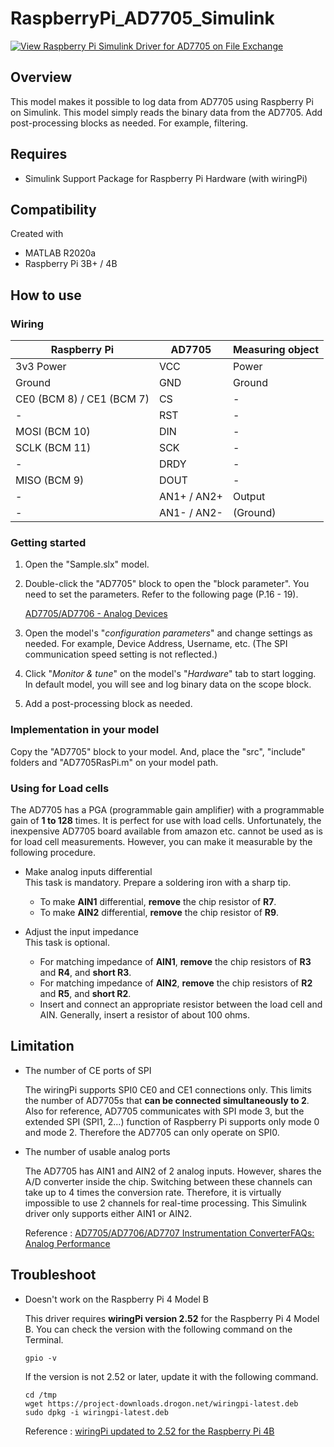 # RaspberryPi_AD7705_Simulink

[![View Raspberry Pi Simulink Driver for AD7705 on File Exchange](https://www.mathworks.com/matlabcentral/images/matlab-file-exchange.svg)](https://jp.mathworks.com/matlabcentral/fileexchange/78420-raspberry-pi-simulink-driver-for-ad7705)

## Overview
This model makes it possible to log data from AD7705 using Raspberry Pi on Simulink. This model simply reads the binary data from the AD7705. Add post-processing blocks as needed. For example, filtering.

## Requires
* Simulink Support Package for Raspberry Pi Hardware (with wiringPi)

## Compatibility
Created with
* MATLAB R2020a
* Raspberry Pi 3B+ / 4B

## How to use
### Wiring

| Raspberry Pi | AD7705 | Measuring object |
----|----|----
| 3v3 Power | VCC | Power |
| Ground | GND | Ground |
| CE0 (BCM 8) / CE1 (BCM 7) | CS | - |
| - | RST | - |
| MOSI (BCM 10) | DIN | - |
| SCLK (BCM 11) | SCK | - |
| - | DRDY | - |
| MISO (BCM 9) | DOUT | - |
| - | AN1+ / AN2+ | Output |
| - | AN1- / AN2- | (Ground) |

### Getting started
1. Open the "Sample.slx" model.

2. Double-click the "AD7705" block to open the "block parameter". You need to set the parameters. Refer to the following page (P.16 - 19).

   [AD7705/AD7706 - Analog Devices](https://www.analog.com/media/en/technical-documentation/data-sheets/AD7705_7706.pdf)

3. Open the model's "*configuration parameters*" and change settings as needed. For example, Device Address, Username, etc. (The SPI communication speed setting is not reflected.)

4. Click "*Monitor & tune*" on the model's "*Hardware*" tab to start logging. In default model, you will see and log binary data on the scope block.

5. Add a post-processing block as needed.

### Implementation in your model
Copy the "AD7705" block to your model. And, place the "src", "include" folders and "AD7705RasPi.m" on your model path.

### Using for Load cells
The AD7705 has a PGA (programmable gain amplifier) ​​with a programmable gain of **1 to 128** times. It is perfect for use with load cells. Unfortunately, the inexpensive AD7705 board available from amazon etc. cannot be used as is for load cell measurements. However, you can make it measurable by the following procedure.

* Make analog inputs differential\
  This task is mandatory. Prepare a soldering iron with a sharp tip.

  * To make **AIN1** differential, **remove** the chip resistor of **R7**.
  * To make **AIN2** differential, **remove** the chip resistor of **R9**.


* Adjust the input impedance\
  This task is optional.

  * For matching impedance of **AIN1**, **remove** the chip resistors of **R3** and **R4**, and **short R3**.
  * For matching impedance of **AIN2**, **remove** the chip resistors of **R2** and **R5**, and **short R2**.
  * Insert and connect an appropriate resistor between the load cell and AIN. Generally, insert a resistor of about 100 ohms.

## Limitation
* The number of CE ports of SPI

  The wiringPi supports SPI0 CE0 and CE1 connections only. This limits the number of AD7705s that **can be connected simultaneously to 2**.\
  Also for reference, AD7705 communicates with SPI mode 3, but the extended SPI (SPI1, 2...) function of Raspberry Pi supports only mode 0 and mode 2. Therefore the AD7705 can only operate on SPI0.

* The number of usable analog ports

  The AD7705 has AIN1 and AIN2 of 2 analog inputs. However, shares the A/D converter inside the chip. Switching between these channels can take up to 4 times the conversion rate. Therefore, it is virtually impossible to use 2 channels for real-time processing. This Simulink driver only supports either AIN1 or AIN2.

  Reference : [AD7705/AD7706/AD7707 Instrumentation ConverterFAQs: Analog Performance](https://www.analog.com/media/cn/technical-documentation/frequently-asked-questions/AD7705_6_7_ANALOG_PERFORMANCE.pdf)

## Troubleshoot
* Doesn't work on the Raspberry Pi 4 Model B

  This driver  requires **wiringPi version 2.52** for the Raspberry Pi 4 Model B. You can check the version with the following command on the Terminal.
  ```
  gpio -v
  ```
  If the version is not 2.52 or later, update it with the following command.
  ```
  cd /tmp
  wget https://project-downloads.drogon.net/wiringpi-latest.deb
  sudo dpkg -i wiringpi-latest.deb
  ```

  Reference : [wiringPi updated to 2.52 for the Raspberry Pi 4B](http://wiringpi.com/wiringpi-updated-to-2-52-for-the-raspberry-pi-4b/)
